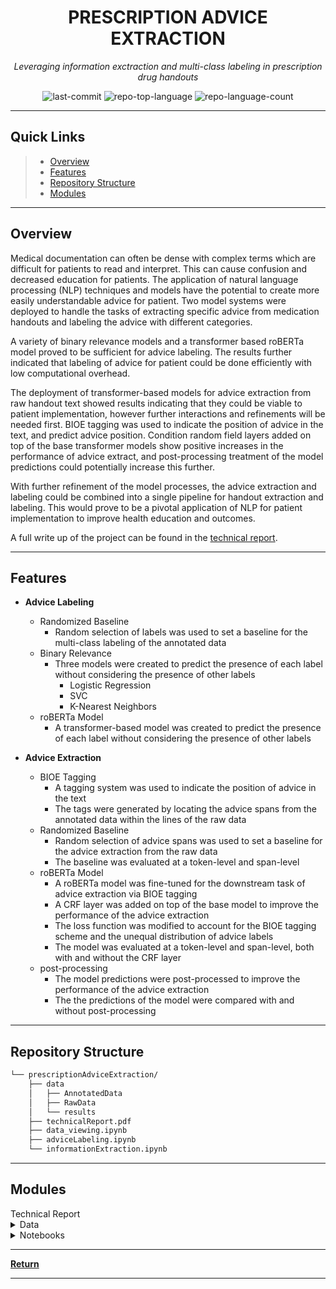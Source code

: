 <p align="center">
    <h1 align="center">PRESCRIPTION ADVICE EXTRACTION</h1>
</p>
<p align="center">
    <em>Leveraging information exctraction and multi-class labeling in prescription drug handouts</em>
</p>
<p align="center">
	<img src="https://img.shields.io/github/last-commit/Mattcalcaterra/prescriptionAdviceExtraction?style=flat&logo=git&logoColor=white&color=0080ff" alt="last-commit">
	<img src="https://img.shields.io/github/languages/top/Mattcalcaterra/prescriptionAdviceExtraction?style=flat&color=0080ff" alt="repo-top-language">
	<img src="https://img.shields.io/github/languages/count/Mattcalcaterra/prescriptionAdviceExtraction?style=flat&color=0080ff" alt="repo-language-count">
<p>
<hr>

##  Quick Links

> - [ Overview](#-overview)
> - [ Features](#-features)
> - [ Repository Structure](#-repository-structure)
> - [ Modules](#-modules)

---

##  Overview

Medical documentation can often be dense with complex terms which are difficult for patients to read and interpret. This can cause confusion and decreased education for patients. The application of natural language processing (NLP) techniques and models have the potential to create more easily understandable advice for patient. Two model systems were deployed to handle the tasks of extracting specific advice from medication handouts and labeling the advice with different categories. 

A variety of binary relevance models and a transformer based roBERTa model proved to be sufficient for advice labeling. The results further indicated that labeling of advice for patient could be done efficiently with low computational overhead. 

The deployment of transformer-based models for advice extraction from raw handout text showed results indicating that they could be viable to patient implementation, however further interactions and refinements will be needed first. BIOE tagging was used to indicate the position of advice in the text, and predict advice position. Condition random field layers added on top of the base transformer models show positive increases in the performance of advice extract, and post-processing treatment of the model predictions could potentially increase this further.

With further refinement of the model processes, the advice extraction and labeling could be combined into a single pipeline for handout extraction and labeling. This would prove to be a pivotal application of NLP for patient implementation to improve health education and outcomes.

A full write up of the project can be found in the [technical report](https://github.com/Mattcalcaterra/prescriptionAdviceExtraction/blob/master/technicalReport.pdf).

---

##  Features

- **Advice Labeling**
    - Randomized Baseline
        - Random selection of labels was used to set a baseline for the multi-class labeling of the annotated data
    - Binary Relevance
        - Three models were created to predict the presence of each label without considering the presence of other labels
            - Logistic Regression
            - SVC
            - K-Nearest Neighbors
    - roBERTa Model
        - A transformer-based model was created to predict the presence of each label without considering the presence of other labels

- **Advice Extraction**
    - BIOE Tagging
        - A tagging system was used to indicate the position of advice in the text
        - The tags were generated by locating the advice spans from the annotated data within the lines of the raw data
    - Randomized Baseline
        - Random selection of advice spans was used to set a baseline for the advice extraction from the raw data
        - The baseline was evaluated at a token-level and span-level
    - roBERTa Model
        - A roBERTa model was fine-tuned for the downstream task of advice extraction via BIOE tagging
        - A CRF layer was added on top of the base model to improve the performance of the advice extraction
        - The loss function was modified to account for the BIOE tagging scheme and the unequal distribution of advice labels
        - The model was evaluated at a token-level and span-level, both with and without the CRF layer
    - post-processing
        - The model predictions were post-processed to improve the performance of the advice extraction
        - The the predictions of the model were compared with and without post-processing

---

##  Repository Structure

```sh
└── prescriptionAdviceExtraction/
    ├── data
    │   ├── AnnotatedData
    │   ├── RawData
    │   └── results
    ├── technicalReport.pdf
    ├── data_viewing.ipynb
    ├── adviceLabeling.ipynb
    └── informationExtraction.ipynb
```

---

##  Modules

<summary>Technical Report</summary>

<details closed><summary>Data</summary>

| File                                                                                                                                  | Summary                                                 |
| ---                                                                                                                                   | ---                                                     |
| [AnnotatedData](https://github.com/Mattcalcaterra/prescriptionAdviceExtraction/blob/master/AnnotatedData)                   | Contains annotated prescription handout text data, indicating specific segments of advice with corresponding labels |
| [RawData](https://github.com/Mattcalcaterra/prescriptionAdviceExtraction/blob/master/RawData) | Contains raw handout text files for 92 classes of drugs |
| [results](https://github.com/Mattcalcaterra/prescriptionAdviceExtraction/blob/master/results)               | Model performance results data        |

</details>

<details closed><summary>Notebooks</summary>

| File                                                                                                                                  | Summary                                                 |
| ---                                                                                                                                   | ---                                                     |
| [data_viewing.ipynb](https://github.com/Mattcalcaterra/prescriptionAdviceExtraction/blob/master/data_viewing.ipynb)                   | Notebook setup to create visualizations of the model results data          |
| [informationExtraction.ipynb](https://github.com/Mattcalcaterra/prescriptionAdviceExtraction/blob/master/informationExtraction.ipynb) | Data pre-processing, label generation, baseline generation, model creation, and model evaluation for advice extraction from the raw data |
| [adviceLabeling.ipynb](https://github.com/Mattcalcaterra/prescriptionAdviceExtraction/blob/master/adviceLabeling.ipynb)               | Data pre-processing, baseline generation, model creation, and model evaluation and comparison for the multi-class labeling of the annotated data        |

</details>

---

[**Return**](#-quick-links)

---